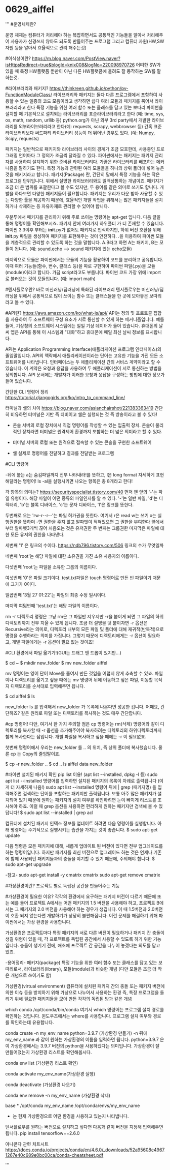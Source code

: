 # 0629_aiffel

'''
#운영체제란?

운영 체제는 컴퓨터가 처리해야 하는 복잡하면서도 공통적인 기능들을 알아서 처리해주어 사용자가 신경쓰지 않아도 되도록 만들어주는 프로그램
그리고 컴퓨터 자원(HW,SW 자원 등을 알아서 효율적으로 관리 해주는것)

#이식성이란? https://m.blog.naver.com/PostView.naver?isHttpsRedirect=true&blogId=knix008&logNo=220098970726
어떠한 SW가 있을 때 특정 HW플랫폼 뿐만이 아닌 다른 HW플랫폼에 올려도 잘 동작하는 SW를 말하는것.

#라이브러리와 패키지? https://thinkreen.github.io/python/py-FunctionModuleClass/
라이브러리와 패키지는 둘다 다른 프로그램에서 포함하여 사용할 수 있는 일종의 코드 모음이라고 생각하면 쉽다
여러 모듈과 패키지를 묶어서 라이브러리라고 한다
특정 기능을 위한 여러 함수 또는 클래스를 담고 있는 보따리
파이썬을 설치할 때 기본적으로 설치되는 라이브러리를 표준라이브러리라고 한다 (예: time, sys, os, math, random, urllib 등)
python.org가 아닌 외부 3rd party에서 개발한 라이브러리를 외부라이브러리라고 한다(예: requests, scrapy, webbrowser 등)
간혹 표준라이브러리보다 써드파티 라이브러리 성능이 더 뛰어난 경우도 있다. (예: Numpy, Scipy, requests)

패키지는 일반적으로 패키지와 라이브러리 사이의 경계가 조금 모호한데, 사용중인 프로그래밍 언어마다 그 정의가 조금씩 달라질 수 있다. 
파이썬에서는 패키지는 패키지 관리자를 사용하여 설치하기 위한 준비된 라이브러리다. 가끔은 라이브러리를 배포하는 메커니즘을 말하기도 한다.
특정 기능과 관련된 여러 모듈들을 하나의 상위 폴더에 넣어 놓은 것을 패키지라고 합니다.
패키지(Package) 란, 간단히 말해서 특정 기능을 하는 작은 프로그램 단위입니다. 위에서 설명한 라이브러리와도 일맥상통하는 개념이죠. 
패키지가 조금 더 큰 범위를 포괄한다고 볼 수도 있지만, 두 용어를 같은 의미로 쓰기도 합니다.
개발을 하다보면 다양한 패키지들이 필요합니다. 패키지는 우리가 다운 받아 사용할 수 있는 다양한 툴을 제공하기 때문에, 
효율적인 개발 작업을 위해서는 많은 패키지들을 설치하거나 삭제하는 등 자유자재로 관리할 수 있어야 합니다.

우분투에서 패키지를 관리하기 위해 주로 쓰이는 명령어는 apt-get 입니다. 다음 글을 통해 명령어를 확인해보시죠.
패키지 안에 여러가지 하위폴더 가 더 존재할 수 있습니다.
파이썬 3.3이후 부터는 __init__.py가 없어도 패키지로 인식하지만, 하위 버전 호환을 위해 __init__.py 파일을 생성하여 패키지를 표현해주는 것이 안전하다.
.을 이용하여 파이썬 모듈을 계층적으로 관리할 수 있도록 하는 것을 말합니다.
A.B라고 하면 A는 패키지, B는 모듈이 됩니다. (예: sound.echo –> sound 패키지에 있는 echo모듈)

마지막으로 모듈은 파이썬에서는 모듈의 기능을 활용하여 코드를 분리하고 공유합니다. 이때 여러 기능들(함수, 변수, 클래스 등)을 따로 구현하여 파이썬 파일(.py)을 모듈(module)이라고 합니다. 
가끔 script라고도 부릅니다.
파이썬 코드 가장 위에 import로 불러오는 것이 모듈입니다. (예: import math)


#텐서플로우란?
바로 머신러닝/딥러닝에 특화된 라이브러리
텐서플로우는 머신러닝/딥러닝을 위해서 공통적으로 많이 쓰이는 함수 또는 클래스들을 한 곳에 모아놓은 보따리라고 볼 수 있다.

#API란? https://aws.amazon.com/ko/what-is/api/
API는 정의 및 프로토콜 집합을 사용하여 두 소프트웨어 구성 요소가 서로 통신할 수 있게 하는 메커니즘입니다. 예를 들어, 기상청의 소프트웨어 시스템에는 일일 기상 데이터가 들어 있습니다. 
휴대폰의 날씨 앱은 API를 통해 이 시스템과 "대화"하고 휴대폰에 매일 최신 날씨 정보를 표시합니다.

API는 Application Programming Interface(애플리케이션 프로그램 인터페이스)의 줄임말입니다. API의 맥락에서 애플리케이션이라는 단어는 고유한 기능을 가진 모든 소프트웨어를 나타냅니다. 
인터페이스는 두 애플리케이션 간의 서비스 계약이라고 할 수 있습니다. 
이 계약은 요청과 응답을 사용하여 두 애플리케이션이 서로 통신하는 방법을 정의합니다. API 문서에는 개발자가 이러한 요청과 응답을 구성하는 방법에 대한 정보가 들어 있습니다.

간단한 CLI 명령어 정리 https://tutorial.djangogirls.org/ko/intro_to_command_line/

터미널과 쉘의 차이 https://blog.naver.com/asianchairshot/221383363419
간단히 비유하면 터미널은 기반 즉 티비이고 쉘은 실행되는 것 즉 방송이라고 볼 수 있다!

- 콘솔
서버의 로컬 장치에서 직접 명령어를 작성할 수 있는 입출력 장치. 콘솔이 물리적인 장치라면 터미널은 원격제어 환경까지 포함하는 더 넓은 의미라고 할 수 있다.

- 터미널
서버의 로컬 또는 원격으로 접속할 수 있는 콘솔을 구현한 소프트웨어

- 쉘
실제로 명령어를 전달하고 결과를 전달받는 프로그램

#CLI 명령어

-뒤에 붙는 a는 숨김파일까지 전부 나타내라!를 뜻하고, l은 long format 자세하게 표현해달라는 명령어!
ls -al을 실행시키면 나오는 항목은 총 8개라고 한다!

각 항목의 의미는? https://securityspecialist.tistory.com/40
먼저 맨 앞의 '-'는 파일 유형이다. 해당 파일이 어떤 종류의 파일인지를 알 수 있다. '-'는 일반 파일, 'd'는 디렉터리, 'b'는 블록 디바이스, 'c'는 문자 디바이스, 'l'은 링크를 뜻한다.

두번째로 오는 'rw-r--r--'는 파일 허가권을 뜻한다.
여기서 r은 read w는 쓰기 x는 실행권한을 뜻하며 -면 권한을 주지 않고 알파벳이 적혀있으면 그 권한을 부여한다 앞에서부터 알파벳3개씩 끊어 처음오는 것은 유저권한 두 번째는 그룹권한 마지막은 파일에 대한 모든 유저의 권한을 나타낸다. 

세번째 '1' 은 링크의 수이다. https://ndb796.tistory.com/506
링크의 수가 무엇일까

네번째 'root'는 해당 파일에 대한 소유권을 가진 소유 사용자의 이름이다.

다섯번째 'root'는 파일을 소유한 그룹의 이름이다.

여섯번째 '0'은 파일 크기이다. test.txt파일은 touch 명령어로 만든 빈 파일이기 때문에 크기가 0이다.

일곱번째 '3월 27 01:22'는 파일의 최종 수정 일시이다.

마지막 여덟번째 'test.txt'는 해당 파일의 이름이다.

rm -r 디렉토리 명령은 그냥 rm은 그 파일만 지우지만 -r을 붙이게 되면 그 파일의 하위 디렉토리까지 전부 지울 수 있게 됩니다.
조금 더 설명을 덧 붙이자면
-r 옵션은 Recursive라는 의미로, 디렉토리 내부의 모든 파일 및 폴더에 대해 재귀적(반복적)으로 명령을 수행하라는 의미를 가집니다. 
그렇기 때문에 디렉토리에게는 -r 옵션이 필요하고, 개별 파일에게는 -r 옵션이 필요 없는 것이죠!


#CLI 환경에서 파일 옮기기!(GUI는 드래그 앤 드롭이 있지만...)

$ cd ~
$ mkdir new_folder
$ mv new_folder aiffel

mv 명령어는 영어 단어 Move를 줄여서 만든 것임을 어렵지 않게 추측할 수 있죠. 
파일이나 디렉토리를 옮기고 싶을 때에는 mv 명령어 뒤에 이동하고 싶은 파일, 이동할 목적지 디렉토리를 순서대로 입력해주면 됩니다.

$ cd aiffel
$ ls

new_folder
ls 를 입력해서 new_folder 가 목록에 나온다면 성공한 겁니다. 어때요, 간단하죠? 같은 원리로 파일 또는 디렉토리를 복사하는 것도 매우 간단합니다.

#cp 명령어!
다만, 여기서 한 가지 주의할 점은 cp 명령어는 rm(삭제) 명령어와 같이 디렉토리를 복사할 때 -r 옵션을 추가해주어야 복사하려는 디렉토리의 하위디렉토리까지 함께 복사한다는 점입니다.
개별 파일을 복사하고 싶을 때에는 -r 이 필요없죠.

첫번째 명령어에서 우리는 new_folder 를 .. 의 위치, 즉 상위 폴더에 복사했습니다. 물론 cp 는 Copy의 줄임말이죠.

$ cp -r new_folder ..
$ cd ..
ls
aiffel  data  new_folder


#파이썬 설치된 패키지 확인
pip list 이용! (apt list --installed, dpkg -l 등)
sudo apt list --installed 명령어를 입력하면 설치된 패키지의 목록이 차례로 출력됩니다 (이게 더 자세하게 나옴!)
sudo apt list --installed 명령어 뒤에 | grep (패키지명) 을 입력해주면 검색하는 단어를 포함하는 패키지만 출력됩니다. 
보통 아주 많은 패키지가 설치되어 있기 때문에 원하는 패키지의 설치 여부를 확인하려면 눈이 빠지게 리스트를 조사해야 하죠. 
이럴 때 grep 옵션을 사용하면 편리하게 원하는 패키지만 검색해 볼 수 있답니다!
$ sudo apt list --installed | grep acl

컴퓨터에 설치된 패키지 인덱스 정보를 업데이트 하려면 다음 명령어를 실행합니다. 아래 명령어는 주기적으로 실행시키는 습관을 가지는 것이 좋습니다.
$ sudo apt-get update

다음 명령은 모든 패키지에 대해, 새롭게 업데이트 된 버전이 있다면 전부 업그레이드를 하는 명령어입니다. 
하지만 패키지를 최신 버전으로 업그레이드 하는 것은 언제나 기존에 함께 사용되던 패키지들과의 충돌을 야기할 수 있기 때문에, 주의해야 합니다.
$ sudo apt-get upgrade

-참고-
sudo apt-get install -y cmatrix
cmatrix
sudo apt-get remove cmatrix

#가상환경이란?
프로젝트 별로 독립된 공간을 만들어주는 기능

#가상환경이 필요한 이유?
각각의 환경에서 요구하는 패키지 버전이 다르기 때문에
또는
예를 들어 프로젝트 A에서는 어떤 패키지의 1.5 버전을 사용해야 하고, 프로젝트 B에서는 그 패키지의 2.0 버전을 사용해야 하는 경우가 생깁니다. 
이 때 1.5버전과 2.0버전이 호환 되지 않는다면 개발하기가 상당히 불편해집니다. 이런 문제를 해결하기 위해 파이썬에서는 가상 환경을 사용합니다.

가상환경은 프로젝트마다 특정 패키지의 서로 다른 버전이 필요하거나 패키지 간 충돌이 생길 위험이 있을 때, 
각 프로젝트를 독립된 공간에서 사용할 수 있도록 하기 위한 기능입니다. 충돌이 생기기 전에, 애초에 프로젝트 간 공간을 나누어 놓겠다는 의도를 담고 있죠.

-용어정리-
패키지(package) 특정 기능을 위한 여러 함수 또는 클래스를 담고 있는 보따리로서, 라이브러리(library), 모듈(module)과 비슷한 개념 (다만 모듈은 조금 더 작은 개념으로 쓰이기도 함)

가상환경(virtual environment) 컴퓨터에 설치된 패키지 간의 충돌 또는 패키지 버전에 의한 이슈 등을 방지하기 위해 가상으로 나누어서 사용하는 환경 즉, 
특정 프로그램을 돌리기 위해 필요한 패키지들을 모아 만든 각각의 독립된 방과 같은 개념

which conda /opt/conda/bin/conda
여기서 which 명령어는 프로그램 설치 경로를 확인하는 것입니다. 윈도우즈에서는 where를 사용합니다. 프로그램 설치 여부와 경로를 확인하는데 유용합니다.

conda create -n my_env_name python=3.9.7 (가상환경 만들기)
-n 뒤에 my_env_name 과 같이 원하는 가상환경의 이름을 입력하면 됩니다. python=3.9.7 은 
이 가상환경에서는 3.9.7 버전의 python을 사용하겠다는 의미입니다. 가상환경이 잘 만들어졌는지 가상환경 리스트를 확인해봅시다.

conda env list (가상환경 리스트 확인)

conda activate my_env_name(가상환경 실헹)

conda deactivate (가상환경 나오기)

conda env remove -n my_env_name (가상환경 삭제)

base                  *  /opt/conda
my_env_name              /opt/conda/envs/my_env_name
* 는 현재 가상환경으로 어떤 환경을 사용하고 있는지 나타냅니다.

텐서플로우를 원하는 버전으로 설치하고 싶다면 다음과 같이 버전을 지정해 입력해주면 됩니다.
pip install tensorflow==2.6.0

아나콘다 관련 치트시트 https://docs.conda.io/projects/conda/en/4.6.0/_downloads/52a95608c49671267e40c689e0bc00ca/conda-cheatsheet.pdf


'''

